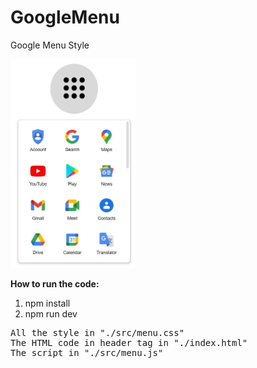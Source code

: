 # GoogleMenu
Google Menu Style

<img src="https://github.com/husam7/GoogleMenu/blob/b3e6923d4281c616cb97d1513a37064aab56c3f3/gm.jpg" style="width: 200px" />

<b>How to run the code:</b>
1. npm install
2. npm run dev

<pre>
All the style in "./src/menu.css"
The HTML code in header tag in "./index.html"
The script in "./src/menu.js"</pre>
